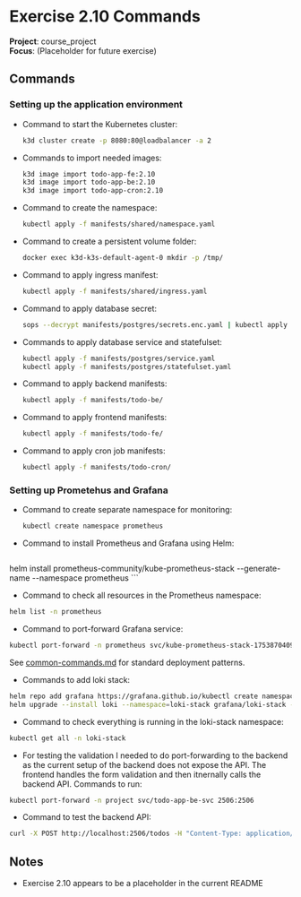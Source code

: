 # Exercise 2.10 Commands

**Project**: course_project  
**Focus**: (Placeholder for future exercise)

## Commands

### Setting up the application environment

- Command to start the Kubernetes cluster:
    ```bash
    k3d cluster create -p 8080:80@loadbalancer -a 2
    ```

- Commands to import needed images:
    ```bash
    k3d image import todo-app-fe:2.10
    k3d image import todo-app-be:2.10
    k3d image import todo-app-cron:2.10
    ```
- Command to create the namespace:
    ```bash
    kubectl apply -f manifests/shared/namespace.yaml
    ```
- Command to create a persistent volume folder:
    ```bash
    docker exec k3d-k3s-default-agent-0 mkdir -p /tmp/
    ```
- Command to apply ingress manifest:
    ```bash
    kubectl apply -f manifests/shared/ingress.yaml
    ```
- Command to apply database secret:
    ```bash
    sops --decrypt manifests/postgres/secrets.enc.yaml | kubectl apply -f -
    ```
- Commands to apply database service and statefulset:
    ```bash
    kubectl apply -f manifests/postgres/service.yaml
    kubectl apply -f manifests/postgres/statefulset.yaml
    ```
- Command to apply backend manifests:
    ```bash
    kubectl apply -f manifests/todo-be/
    ```
- Command to apply frontend manifests:
    ```bash
    kubectl apply -f manifests/todo-fe/
    ```
- Command to apply cron job manifests:
    ```bash
    kubectl apply -f manifests/todo-cron/
    ```

### Setting up Prometehus and Grafana

- Command to create separate namespace for monitoring:
    ```bash
    kubectl create namespace prometheus
    ```
- Command to install Prometheus and Grafana using Helm:
    ```bash
helm install prometheus-community/kube-prometheus-stack --generate-name --namespace prometheus
    ```
- Command to check all resources in the Prometheus namespace:
```bash
helm list -n prometheus
```
- Command to port-forward Grafana service:
```bash
kubectl port-forward -n prometheus svc/kube-prometheus-stack-1753870409-grafana 3000:80
```
See [common-commands.md](common-commands.md) for standard deployment patterns.
- Commands to add loki stack:
```bash
helm repo add grafana https://grafana.github.io/kubectl create namespace loki-stack
helm upgrade --install loki --namespace=loki-stack grafana/loki-stack --set loki.image.tag=2.9.3
```
- Command to check everything is running in the loki-stack namespace:
```bash
kubectl get all -n loki-stack
```
- For testing the validation I needed to do port-forwarding to the backend as the current setup of the backend does not expose the API. The frontend handles the form validation and then itnernally calls the backend API. Commands to run:
```bash
kubectl port-forward -n project svc/todo-app-be-svc 2506:2506
```
- Command to test the backend API:
```bash
curl -X POST http://localhost:2506/todos -H "Content-Type: application/json" -d '{"text":"very long text here"}'
```

## Notes
- Exercise 2.10 appears to be a placeholder in the current README
